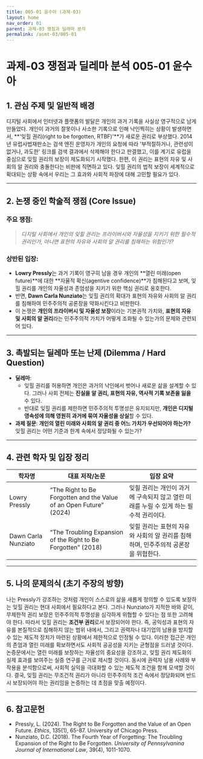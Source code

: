 ```yaml
---
title: 005-01 윤수아 (과제-03)
layout: home
nav_order: 01
parent: 과제-03 쟁점과 딜레마 분석
permalink: /asmt-03/005-01
---
```


# 과제-03 쟁점과 딜레마 분석 005-01 윤수아 

## 1. 관심 주제 및 일반적 배경

디지털 사회에서 인터넷과 플랫폼의 발달은 개인의 과거 기록을 사실상 영구적으로 남게 만들었다. 개인이 과거의 잘못이나 사소한 기록으로 인해 낙인찍히는 상황이 발생하면서, **'잊힐 권리(right to be forgotten, RTBF)'**가 새로운 권리로 부상했다. 2014년 유럽사법재판소는 검색 엔진 운영자가 개인의 요청에 따라 '부적절하거나, 관련성이 없거나, 과도한' 링크를 검색 결과에서 삭제해야 한다고 판결했고, 이를 계기로 유럽을 중심으로 잊힐 권리의 보장이 제도화되기 시작했다. 한편, 이 권리는 표현의 자유 및 사회의 알 권리와 충돌한다는 비판에 직면하고 있다. 잊힐 권리의 법적 보장이 세계적으로 확대되는 상황 속에서 우리는 그 효과와 사회적 파장에 대해 고민할 필요가 있다.

---

## 2. 논쟁 중인 학술적 쟁점 (Core Issue)

### 주요 쟁점:  

> *디지털 사회에서 개인의 잊힐 권리는 프라이버시와 자율성을 지키기 위한 필수적 권리인가, 아니면 표현의 자유와 사회의 알 권리를 침해하는 위험인가?*

### 상반된 입장:
- **Lowry Pressly**는 과거 기록이 영구히 남을 경우 개인의 **열린 미래(open future)**에 대한 **자율적 확신(agentive confidence)**가 침해된다고 보며, 잊힐 권리를 개인의 자율성과 존엄성을 지키기 위한 핵심 권리로 옹호한다.
- 반면, **Dawn Carla Nunziato**는 잊힐 권리의 확대가 표현의 자유와 사회의 알 권리를 침해하여 민주주의적 공론장을 약화시킨다고 비판한다.
- 이 논쟁은 **개인의 프라이버시 및 자율성 보장**이라는 기본권적 가치와, **표현의 자유 및 사회의 알 권리**라는 민주주의적 가치가 어떻게 조화될 수 있는가의 문제와 관련되어 있다.

---

## 3. 촉발되는 딜레마 또는 난제 (Dilemma / Hard Question)

- **딜레마**: 
  - 잊힐 권리를 허용하면 개인은 과거의 낙인에서 벗어나 새로운 삶을 설계할 수 있다. 그러나 사회 전체는 **진실을 알 권리, 표현의 자유, 역사적 기록 보존을 잃을** 수 있다.
  - 반대로 잊힐 권리를 제한하면 민주주의적 투명성은 유지되지만, **개인은 디지털 영속성에 의해 영원히 과거에 묶여 자율성을 상실**할 수 있다.
- **과제 질문**: **개인의 열린 미래와 사회의 알 권리 중 어느 가치가 우선되어야 하는가?** 잊힐 권리는 어떤 기준과 한계 속에서 정당화될 수 있는가?

---

## 4. 관련 학자 및 입장 정리

| 학자명             | 대표 저작/논문                                   | 입장 요약 |
|--------------------|---------------------------------------------------|-----------|
| Lowry Pressly   | “The Right to Be Forgotten and the Value of an Open Future” (2024)             | 잊힐 권리는 개인이 과거에 구속되지 않고 열린 미래를 누릴 수 있게 하는 필수적 권리이다. |
| Dawn Carla Nunziato    | “The Troubling Expansion of the Right to Be Forgotten” (2018)              | 잊힐 권리는 표현의 자유와 사회의 알 권리를 침해하며, 민주주의적 공론장을 위협한다. |

---

## 5. 나의 문제의식 (초기 주장의 방향)

나는 Pressly가 강조하는 것처럼 개인이 스스로의 삶을 새롭게 정의할 수 있도록 보장하는 잊힐 권리는 현대 사회에서 필요하다고 본다. 그러나 Nunziato가 지적한 바와 같이, 무제한적 권리 보장은 민주주의적 투명성을 심각하게 위협할 수 있다는 점 또한 고려해야 한다. 따라서 잊힐 권리는 **조건부 권리**로서 보장되어야 한다. 즉, 공익성과 표현의 자유를 본질적으로 침해하지 않는 범위 내에서, 그리고 권력자나 대기업의 남용을 방지할 수 있는 제도적 장치가 마련된 상황에서 제한적으로 인정될 수 있다. 이러한 접근은 개인의 존엄과 열린 미래를 확보하면서도 사회적 공공성을 지키는 균형점을 드러낼 것이다. 논증문에서는 열린 미래를 보장하는 자율성의 중요성을 강조하고, 잊힐 권리 제도화의 실제 효과를 보여주는 실증 연구를 근거로 제시할 것이다. 동시에 권력자 남용 사례와 부작용을 분석함으로써, 사회적 실익을 극대화할 수 있는 제도적 조건을 함께 모색할 것이다. 결국, 잊힐 권리는 무조건적 권리가 아니라 민주주의적 조건 속에서 정당화되며 반드시 보장되어야 하는 권리임을 논증하는 데 초점을 맞출 예정이다.

---

## 6. 참고문헌

- Pressly, L. (2024). The Right to Be Forgotten and the Value of an Open Future. *Ethics*, 135(1), 65-87. University of Chicago Press.
- Nunziato, D.C. (2018). The Fourth Year of Forgetting: The Troubling Expansion of the Right to Be Forgotten. *University of Pennsylvanina Journal of International Law*, 39(4), 1011-1070.

